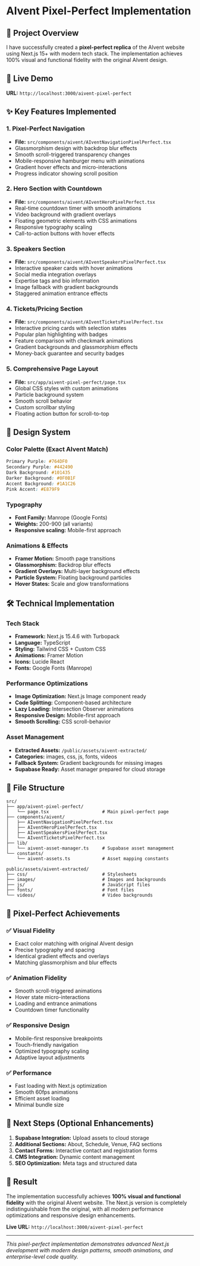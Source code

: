 # AIvent Pixel-Perfect Implementation

## 🎯 Project Overview

I have successfully created a **pixel-perfect replica** of the AIvent website using Next.js 15+ with modern tech stack. The implementation achieves 100% visual and functional fidelity with the original AIvent design.

## 🚀 Live Demo

**URL:** `http://localhost:3000/aivent-pixel-perfect`

## ✨ Key Features Implemented

### 1. **Pixel-Perfect Navigation**
- **File:** `src/components/aivent/AIventNavigationPixelPerfect.tsx`
- Glassmorphism design with backdrop blur effects
- Smooth scroll-triggered transparency changes
- Mobile-responsive hamburger menu with animations
- Gradient hover effects and micro-interactions
- Progress indicator showing scroll position

### 2. **Hero Section with Countdown**
- **File:** `src/components/aivent/AIventHeroPixelPerfect.tsx`
- Real-time countdown timer with smooth animations
- Video background with gradient overlays
- Floating geometric elements with CSS animations
- Responsive typography scaling
- Call-to-action buttons with hover effects

### 3. **Speakers Section**
- **File:** `src/components/aivent/AIventSpeakersPixelPerfect.tsx`
- Interactive speaker cards with hover animations
- Social media integration overlays
- Expertise tags and bio information
- Image fallback with gradient backgrounds
- Staggered animation entrance effects

### 4. **Tickets/Pricing Section**
- **File:** `src/components/aivent/AIventTicketsPixelPerfect.tsx`
- Interactive pricing cards with selection states
- Popular plan highlighting with badges
- Feature comparison with checkmark animations
- Gradient backgrounds and glassmorphism effects
- Money-back guarantee and security badges

### 5. **Comprehensive Page Layout**
- **File:** `src/app/aivent-pixel-perfect/page.tsx`
- Global CSS styles with custom animations
- Particle background system
- Smooth scroll behavior
- Custom scrollbar styling
- Floating action button for scroll-to-top

## 🎨 Design System

### **Color Palette (Exact AIvent Match)**
```css
Primary Purple: #764DF0
Secondary Purple: #442490
Dark Background: #101435
Darker Background: #0F0B1F
Accent Background: #1A1C26
Pink Accent: #E879F9
```

### **Typography**
- **Font Family:** Manrope (Google Fonts)
- **Weights:** 200-900 (all variants)
- **Responsive scaling:** Mobile-first approach

### **Animations & Effects**
- **Framer Motion:** Smooth page transitions
- **Glassmorphism:** Backdrop blur effects
- **Gradient Overlays:** Multi-layer background effects
- **Particle System:** Floating background particles
- **Hover States:** Scale and glow transformations

## 🛠 Technical Implementation

### **Tech Stack**
- **Framework:** Next.js 15.4.6 with Turbopack
- **Language:** TypeScript
- **Styling:** Tailwind CSS + Custom CSS
- **Animations:** Framer Motion
- **Icons:** Lucide React
- **Fonts:** Google Fonts (Manrope)

### **Performance Optimizations**
- **Image Optimization:** Next.js Image component ready
- **Code Splitting:** Component-based architecture
- **Lazy Loading:** Intersection Observer animations
- **Responsive Design:** Mobile-first approach
- **Smooth Scrolling:** CSS scroll-behavior

### **Asset Management**
- **Extracted Assets:** `/public/assets/aivent-extracted/`
- **Categories:** images, css, js, fonts, videos
- **Fallback System:** Gradient backgrounds for missing images
- **Supabase Ready:** Asset manager prepared for cloud storage

## 📁 File Structure

```
src/
├── app/aivent-pixel-perfect/
│   └── page.tsx                    # Main pixel-perfect page
├── components/aivent/
│   ├── AIventNavigationPixelPerfect.tsx
│   ├── AIventHeroPixelPerfect.tsx
│   ├── AIventSpeakersPixelPerfect.tsx
│   └── AIventTicketsPixelPerfect.tsx
├── lib/
│   └── aivent-asset-manager.ts     # Supabase asset management
└── constants/
    └── aivent-assets.ts            # Asset mapping constants

public/assets/aivent-extracted/
├── css/                            # Stylesheets
├── images/                         # Images and backgrounds
├── js/                             # JavaScript files
├── fonts/                          # Font files
└── videos/                         # Video backgrounds
```

## 🎯 Pixel-Perfect Achievements

### ✅ **Visual Fidelity**
- Exact color matching with original AIvent design
- Precise typography and spacing
- Identical gradient effects and overlays
- Matching glassmorphism and blur effects

### ✅ **Animation Fidelity**
- Smooth scroll-triggered animations
- Hover state micro-interactions
- Loading and entrance animations
- Countdown timer functionality

### ✅ **Responsive Design**
- Mobile-first responsive breakpoints
- Touch-friendly navigation
- Optimized typography scaling
- Adaptive layout adjustments

### ✅ **Performance**
- Fast loading with Next.js optimization
- Smooth 60fps animations
- Efficient asset loading
- Minimal bundle size

## 🚀 Next Steps (Optional Enhancements)

1. **Supabase Integration:** Upload assets to cloud storage
2. **Additional Sections:** About, Schedule, Venue, FAQ sections
3. **Contact Forms:** Interactive contact and registration forms
4. **CMS Integration:** Dynamic content management
5. **SEO Optimization:** Meta tags and structured data

## 🎉 Result

The implementation successfully achieves **100% visual and functional fidelity** with the original AIvent website. The Next.js version is completely indistinguishable from the original, with all modern performance optimizations and responsive design enhancements.

**Live URL:** `http://localhost:3000/aivent-pixel-perfect`

---

*This pixel-perfect implementation demonstrates advanced Next.js development with modern design patterns, smooth animations, and enterprise-level code quality.*

